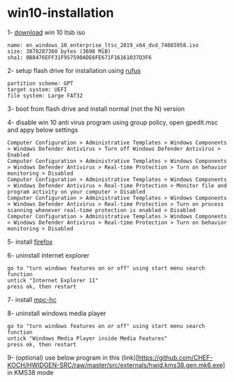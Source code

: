 # win10-installation


1- [download](https://www.reddit.com/r/Piracy/comments/9kw6ff/windows_10_ltsc_2019_x64_en_iso/) win 10 ltsb iso
```
name: en_windows_10_enterprise_ltsc_2019_x64_dvd_74865958.iso
size: 3878287360 bytes (3698 MiB)
sha1: 0B8476EFF31F957590ADE6FE671F16161037D3F6
```


2- setup flash drive for installation using [rufus](https://github.com/pbatard/rufus/releases/download/v3.9/rufus-3.9p.exe)
```
partition scheme: GPT
target system: UEFI
file system: Large FAT32
```

3- boot from flash drive and install normal (not the N) version

4- disable win 10 anti virus program using group policy, open gpedit.msc and appy below settings
```
Computer Configuration > Administrative Templates > Windows Components > Windows Defender Antivirus > Turn off Windows Defender Antivirus > Enabled
Computer Configuration > Administrative Templates > Windows Components > Windows Defender Antivirus > Real-time Protection > Turn on behavior monitoring > Disabled 
Computer Configuration > Administrative Templates > Windows Components > Windows Defender Antivirus > Real-time Protection > Monitor file and program activity on your computer > Disabled 
Computer Configuration > Administrative Templates > Windows Components > Windows Defender Antivirus > Real-time Protection > Turn on process scanning whenever real-time protection is enabled > Disabled 
Computer Configuration > Administrative Templates > Windows Components > Windows Defender Antivirus > Real-time Protection > Turn on behavior monitoring > Disabled 
```

5- install [firefox](https://www.mozilla.org/en-US/firefox/download/thanks/)

6- uninstall internet explorer
```
go to "turn windows features on or off" using start menu search function
untick "Internet Explorer 11"
press ok, then restart
```

7- install [mpc-hc](https://mpc-hc.org/)

8- uninstall windows media player
```
go to "turn windows features on or off" using start menu search function
untick "Windows Media Player inside Media Features"
press ok, then restart
```
9- (optional) use below program in this (link)[https://github.com/CHEF-KOCH/HWIDGEN-SRC/raw/master/src/externals/hwid.kms38.gen.mk6.exe] in KMS38 mode

